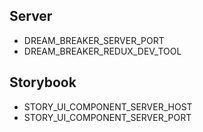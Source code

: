 ## Server
- DREAM_BREAKER_SERVER_PORT
- DREAM_BREAKER_REDUX_DEV_TOOL
## Storybook
- STORY_UI_COMPONENT_SERVER_HOST
- STORY_UI_COMPONENT_SERVER_PORT
